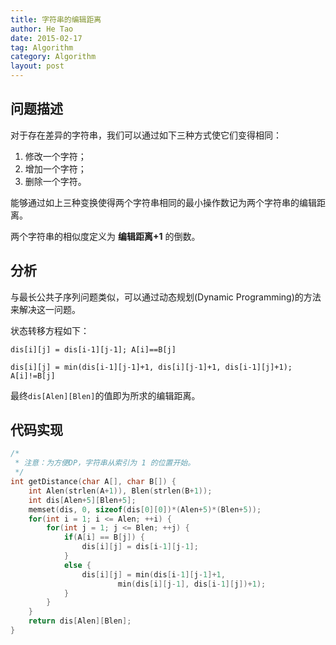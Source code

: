 ```yaml
---
title: 字符串的编辑距离
author: He Tao
date: 2015-02-17
tag: Algorithm
category: Algorithm
layout: post
---
```


问题描述
---------

对于存在差异的字符串，我们可以通过如下三种方式使它们变得相同：

1. 修改一个字符；
2. 增加一个字符；
3. 删除一个字符。

能够通过如上三种变换使得两个字符串相同的最小操作数记为两个字符串的编辑距离。

两个字符串的相似度定义为 **编辑距离+1** 的倒数。

分析
-----

<!--more-->

与最长公共子序列问题类似，可以通过动态规划(Dynamic Programming)的方法来解决这一问题。

状态转移方程如下：

    dis[i][j] = dis[i-1][j-1]; A[i]==B[j]

    dis[i][j] = min(dis[i-1][j-1]+1, dis[i][j-1]+1, dis[i-1][j]+1); A[i]!=B[j]

最终`dis[Alen][Blen]`的值即为所求的编辑距离。

代码实现
---------

~~~cpp
/*
 * 注意：为方便DP，字符串从索引为 1 的位置开始。
 */
int getDistance(char A[], char B[]) {
    int Alen(strlen(A+1)), Blen(strlen(B+1));
    int dis[Alen+5][Blen+5];
    memset(dis, 0, sizeof(dis[0][0])*(Alen+5)*(Blen+5));
    for(int i = 1; i <= Alen; ++i) {
        for(int j = 1; j <= Blen; ++j) {
            if(A[i] == B[j]) {
                dis[i][j] = dis[i-1][j-1];
            }
            else {
                dis[i][j] = min(dis[i-1][j-1]+1,
                        min(dis[i][j-1], dis[i-1][j])+1);
            }
        }
    }
    return dis[Alen][Blen];
}
~~~



